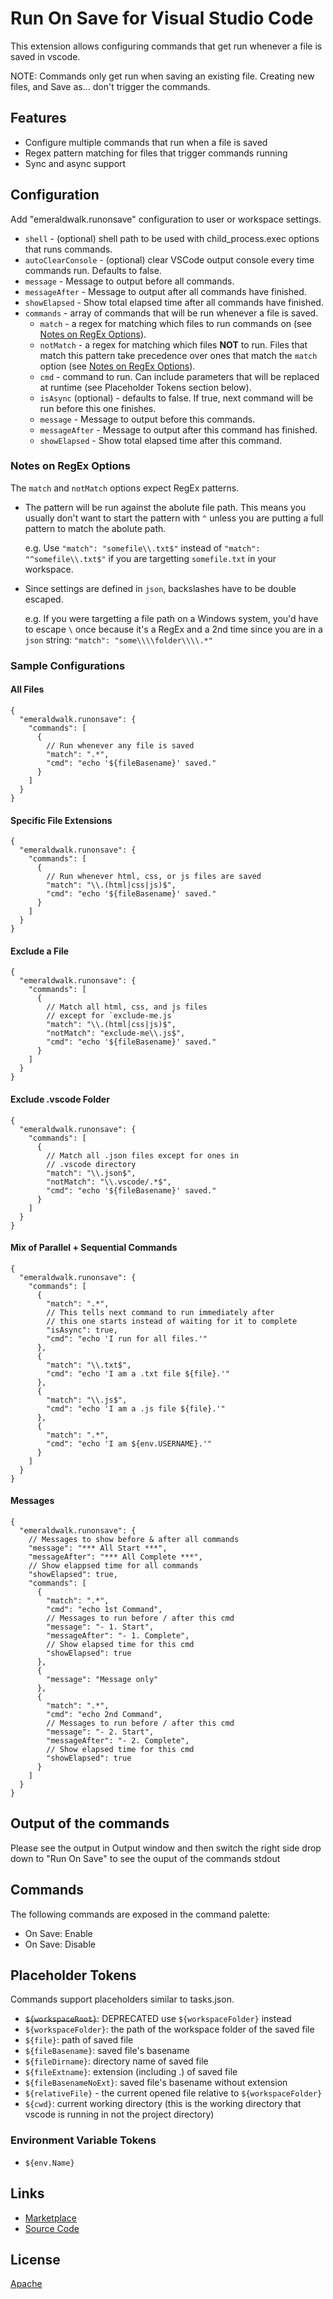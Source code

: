 # Run On Save for Visual Studio Code

This extension allows configuring commands that get run whenever a file is saved in vscode.

NOTE: Commands only get run when saving an existing file. Creating new files, and Save as... don't trigger the commands.

## Features

- Configure multiple commands that run when a file is saved
- Regex pattern matching for files that trigger commands running
- Sync and async support

## Configuration

Add "emeraldwalk.runonsave" configuration to user or workspace settings.

- `shell` - (optional) shell path to be used with child_process.exec options that runs commands.
- `autoClearConsole` - (optional) clear VSCode output console every time commands run. Defaults to false.
- `message` - Message to output before all commands.
- `messageAfter` - Message to output after all commands have finished.
- `showElapsed` - Show total elapsed time after all commands have finished.
- `commands` - array of commands that will be run whenever a file is saved.
  - `match` - a regex for matching which files to run commands on (see [Notes on RegEx Options](#notes-on-regex-options)).
  - `notMatch` - a regex for matching which files **NOT** to run. Files that match this pattern take precedence over ones that match the `match` option (see [Notes on RegEx Options](#notes-on-regex-options)).
  - `cmd` - command to run. Can include parameters that will be replaced at runtime (see Placeholder Tokens section below).
  - `isAsync` (optional) - defaults to false. If true, next command will be run before this one finishes.
  - `message` - Message to output before this commands.
  - `messageAfter` - Message to output after this command has finished.
  - `showElapsed` - Show total elapsed time after this command.

### Notes on RegEx Options

The `match` and `notMatch` options expect RegEx patterns.

- The pattern will be run against the abolute file path. This means you usually don't want to start the pattern with `^` unless you are putting a full pattern to match the abolute path.

  e.g. Use `"match": "somefile\\.txt$"` instead of `"match": "^somefile\\.txt$"` if you are targetting `somefile.txt` in your workspace.

- Since settings are defined in `json`, backslashes have to be double escaped.

  e.g. If you were targetting a file path on a Windows system, you'd have to escape `\` once because it's a RegEx and a 2nd time since you are in a `json` string:
  `"match": "some\\\\folder\\\\.*"`

### Sample Configurations

#### All Files

```jsonc
{
  "emeraldwalk.runonsave": {
    "commands": [
      {
        // Run whenever any file is saved
        "match": ".*",
        "cmd": "echo '${fileBasename}' saved."
      }
    ]
  }
}
```

#### Specific File Extensions

```jsonc
{
  "emeraldwalk.runonsave": {
    "commands": [
      {
        // Run whenever html, css, or js files are saved
        "match": "\\.(html|css|js)$",
        "cmd": "echo '${fileBasename}' saved."
      }
    ]
  }
}
```

#### Exclude a File

```jsonc
{
  "emeraldwalk.runonsave": {
    "commands": [
      {
        // Match all html, css, and js files
        // except for `exclude-me.js`
        "match": "\\.(html|css|js)$",
        "notMatch": "exclude-me\\.js$",
        "cmd": "echo '${fileBasename}' saved."
      }
    ]
  }
}
```

#### Exclude .vscode Folder

```jsonc
{
  "emeraldwalk.runonsave": {
    "commands": [
      {
        // Match all .json files except for ones in
        // .vscode directory
        "match": "\\.json$",
        "notMatch": "\\.vscode/.*$",
        "cmd": "echo '${fileBasename}' saved."
      }
    ]
  }
}
```

#### Mix of Parallel + Sequential Commands

```jsonc
{
  "emeraldwalk.runonsave": {
    "commands": [
      {
        "match": ".*",
        // This tells next command to run immediately after
        // this one starts instead of waiting for it to complete
        "isAsync": true,
        "cmd": "echo 'I run for all files.'"
      },
      {
        "match": "\\.txt$",
        "cmd": "echo 'I am a .txt file ${file}.'"
      },
      {
        "match": "\\.js$",
        "cmd": "echo 'I am a .js file ${file}.'"
      },
      {
        "match": ".*",
        "cmd": "echo 'I am ${env.USERNAME}.'"
      }
    ]
  }
}
```

#### Messages

```jsonc
{
  "emeraldwalk.runonsave": {
    // Messages to show before & after all commands
    "message": "*** All Start ***",
    "messageAfter": "*** All Complete ***",
    // Show elappsed time for all commands
    "showElapsed": true,
    "commands": [
      {
        "match": ".*",
        "cmd": "echo 1st Command",
        // Messages to run before / after this cmd
        "message": "- 1. Start",
        "messageAfter": "- 1. Complete",
        // Show elapsed time for this cmd
        "showElapsed": true
      },
      {
        "message": "Message only"
      },
      {
        "match": ".*",
        "cmd": "echo 2nd Command",
        // Messages to run before / after this cmd
        "message": "- 2. Start",
        "messageAfter": "- 2. Complete",
        // Show elapsed time for this cmd
        "showElapsed": true
      }
    ]
  }
}
```

## Output of the commands

Please see the output in Output window and then switch the right side drop down to "Run On Save" to see the ouput of the commands stdout

## Commands

The following commands are exposed in the command palette:

- On Save: Enable
- On Save: Disable

## Placeholder Tokens

Commands support placeholders similar to tasks.json.

- ~~`${workspaceRoot}`~~: DEPRECATED use `${workspaceFolder}` instead
- `${workspaceFolder}`: the path of the workspace folder of the saved file
- `${file}`: path of saved file
- `${fileBasename}`: saved file's basename
- `${fileDirname}`: directory name of saved file
- `${fileExtname}`: extension (including .) of saved file
- `${fileBasenameNoExt}`: saved file's basename without extension
- `${relativeFile}` - the current opened file relative to `${workspaceFolder}`
- `${cwd}`: current working directory (this is the working directory that vscode is running in not the project directory)

### Environment Variable Tokens

- `${env.Name}`

## Links

- [Marketplace](https://marketplace.visualstudio.com/items/emeraldwalk.RunOnSave)
- [Source Code](https://github.com/emeraldwalk/vscode-runonsave)

## License

[Apache](https://github.com/emeraldwalk/vscode-runonsave/blob/master/LICENSE)
